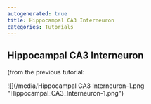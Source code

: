 ```yaml
---
autogenerated: true
title: Hippocampal CA3 Interneuron
categories: Tutorials
---
```


## Hippocampal CA3 Interneuron

(from the previous tutorial:

![](/media/Hippocampal CA3 Interneuron-1.png "Hippocampal_CA3_Interneuron-1.png")


